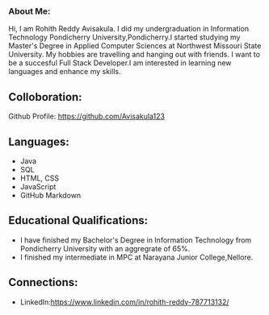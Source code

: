 ### About Me:
Hi, I am Rohith Reddy Avisakula. I did my undergraduation in Information Technology Pondicherry University,Pondicherry.I started studying my Master's Degree in Applied Computer Sciences at Northwest Missouri State University. My hobbies are travelling and hanging out with friends. I want to be a succesful Full Stack Developer.I am interested in learning new languages and enhance my skills.

## Colloboration:
Github Profile: https://github.com/Avisakula123 

## Languages:
- Java
- SQL
- HTML, CSS
- JavaScript
- GitHub Markdown

## Educational Qualifications:
- I have finished my Bachelor's Degree in Information Technology from Pondicherry University with an aggregrate of 65%.
- I finished my intermediate in MPC at Narayana Junior College,Nellore.

## Connections:
- LinkedIn:https://www.linkedin.com/in/rohith-reddy-787713132/
